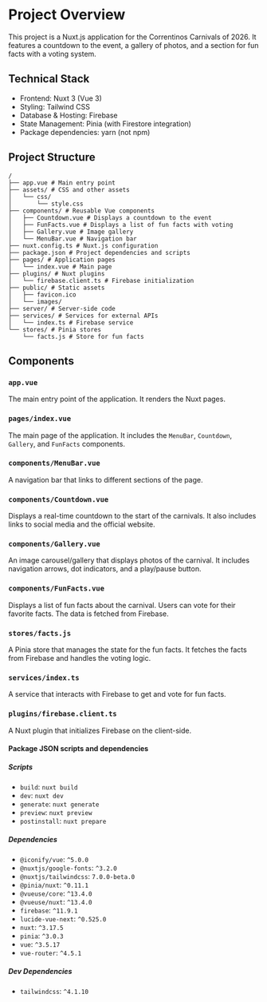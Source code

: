 # Project Overview

This project is a Nuxt.js application for the Correntinos Carnivals of 2026. It features a countdown to the event, a gallery of photos, and a section for fun facts with a voting system.

## Technical Stack

- Frontend: Nuxt 3 (Vue 3)
- Styling: Tailwind CSS
- Database & Hosting: Firebase
- State Management: Pinia (with Firestore integration)
- Package dependencies: yarn (not npm)

## Project Structure

```
/
├── app.vue # Main entry point
├── assets/ # CSS and other assets
│   └── css/
│       └── style.css
├── components/ # Reusable Vue components
│   ├── Countdown.vue # Displays a countdown to the event
│   ├── FunFacts.vue # Displays a list of fun facts with voting
│   ├── Gallery.vue # Image gallery
│   └── MenuBar.vue # Navigation bar
├── nuxt.config.ts # Nuxt.js configuration
├── package.json # Project dependencies and scripts
├── pages/ # Application pages
│   └── index.vue # Main page
├── plugins/ # Nuxt plugins
│   └── firebase.client.ts # Firebase initialization
├── public/ # Static assets
│   ├── favicon.ico
│   └── images/
├── server/ # Server-side code
├── services/ # Services for external APIs
│   └── index.ts # Firebase service
└── stores/ # Pinia stores
    └── facts.js # Store for fun facts
```

## Components

### `app.vue`

The main entry point of the application. It renders the Nuxt pages.

### `pages/index.vue`

The main page of the application. It includes the `MenuBar`, `Countdown`, `Gallery`, and `FunFacts` components.

### `components/MenuBar.vue`

A navigation bar that links to different sections of the page.

### `components/Countdown.vue`

Displays a real-time countdown to the start of the carnivals. It also includes links to social media and the official website.

### `components/Gallery.vue`

An image carousel/gallery that displays photos of the carnival. It includes navigation arrows, dot indicators, and a play/pause button.

### `components/FunFacts.vue`

Displays a list of fun facts about the carnival. Users can vote for their favorite facts. The data is fetched from Firebase.

### `stores/facts.js`

A Pinia store that manages the state for the fun facts. It fetches the facts from Firebase and handles the voting logic.

### `services/index.ts`

A service that interacts with Firebase to get and vote for fun facts.

### `plugins/firebase.client.ts`

A Nuxt plugin that initializes Firebase on the client-side.

#### Package JSON scripts and dependencies

##### Scripts

*   `build`: `nuxt build`
*   `dev`: `nuxt dev`
*   `generate`: `nuxt generate`
*   `preview`: `nuxt preview`
*   `postinstall`: `nuxt prepare`

##### Dependencies

*   `@iconify/vue`: `^5.0.0`
*   `@nuxtjs/google-fonts`: `^3.2.0`
*   `@nuxtjs/tailwindcss`: `7.0.0-beta.0`
*   `@pinia/nuxt`: `^0.11.1`
*   `@vueuse/core`: `^13.4.0`
*   `@vueuse/nuxt`: `^13.4.0`
*   `firebase`: `^11.9.1`
*   `lucide-vue-next`: `^0.525.0`
*   `nuxt`: `^3.17.5`
*   `pinia`: `^3.0.3`
*   `vue`: `^3.5.17`
*   `vue-router`: `^4.5.1`

##### Dev Dependencies

*   `tailwindcss`: `^4.1.10`